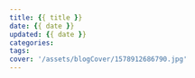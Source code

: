 ```yaml
---
title: {{ title }}
date: {{ date }}
updated: {{ date }}
categories:
tags:
cover: '/assets/blogCover/1578912686790.jpg'
---
```

